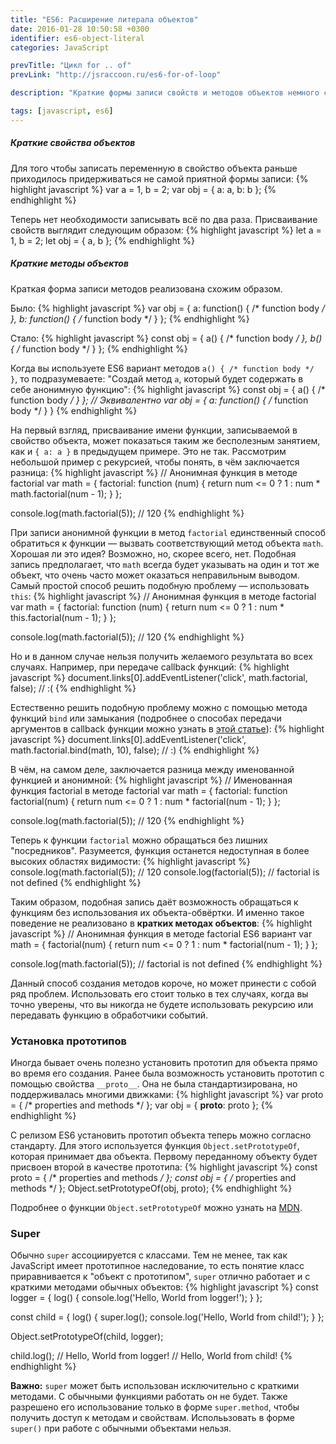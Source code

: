 ```yaml
---
title: "ES6: Расширение литерала объектов"
date: 2016-01-28 10:50:58 +0300
identifier: es6-object-literal
categories: JavaScript

prevTitle: "Цикл for .. of"
prevLink: "http://jsraccoon.ru/es6-for-of-loop"

description: "Краткие формы записи свойств и методов объектов немного сократят код и сделают его немного более читабельным относительно аналогичного кода в ES5. Тем не менее новые краткие формы записи накладывают некоторые ограчения при работе с рекурсией и передаче методов объекта в качестве callback функции."

tags: [javascript, es6]
---
```


##### Краткие свойства объектов
Для того чтобы записать переменную в свойство объекта раньше приходилось придерживаться не самой приятной формы записи:
{% highlight javascript %}
var a = 1, b = 2;
var obj = { a: a, b: b };
{% endhighlight %}

Теперь нет необходимости записывать всё по два раза. Присваивание свойств выглядит следующим образом:
{% highlight javascript %}
let a = 1, b = 2;
let obj = { a, b };
{% endhighlight %}

##### Краткие методы объектов
Краткая форма записи методов реализована схожим образом. 

Было:
{% highlight javascript %}
var obj = {
  a: function() { /* function body */ },
  b: function() { /* function body */ }
};
{% endhighlight %}

Стало:
{% highlight javascript %}
const obj = {
  a() { /* function body */ },
  b() { /* function body */ }
};
{% endhighlight %}

Когда вы используете ES6 вариант методов `a() { /* function body */ }`, то подразумеваете: "Создай метод `a`, который будет содержать в себе анонимную функцию":
{% highlight javascript %}
const obj = {
  a() { /* function body */ }
};
// Эквивалентно
var obj = {
  a: function() { /* function body */ }
}
{% endhighlight %}

На первый взгляд, присваивание имени функции, записываемой в свойство объекта, может показаться таким же бесполезным занятием, как и `{ a: a }` в предыдущем примере. Это не так. Рассмотрим небольшой пример с рекурсией, чтобы понять, в чём заключается разница:
{% highlight javascript %}
// Анонимная функция в методе factorial
var math = {
  factorial: function (num) {
    return num <= 0 ? 1 : num * math.factorial(num - 1);
  }
};

console.log(math.factorial(5)); // 120
{% endhighlight %}

При записи анонимной функции в метод `factorial` единственный способ обратиться к функции — вызвать соответствующий метод объекта `math`. Хорошая ли это идея? Возможно, но, скорее всего, нет. Подобная запись предполагает, что `math` всегда будет указывать на один и тот же объект, что очень часто может оказаться неправильным выводом. Самый простой способ решить подобную проблему — использовать `this`:
{% highlight javascript %}
// Анонимная функция в методе factorial
var math = {
  factorial: function (num) {
    return num <= 0 ? 1 : num * this.factorial(num - 1);
  }
};

console.log(math.factorial(5)); // 120
{% endhighlight %}

Но и в данном случае нельзя получить желаемого результата во всех случаях. Например, при передаче callback функций:
{% highlight javascript %}
document.links[0].addEventListener('click', math.factorial, false); // :(
{% endhighlight %}

Естественно решить подобную проблему можно с помощью метода функций `bind` или замыкания (подробнее о способах передачи аргументов в callback функции можно узнать в [этой статье](/tip-callback-args)):
{% highlight javascript %}
document.links[0].addEventListener('click', math.factorial.bind(math, 10), false); // :)
{% endhighlight %}

В чём, на самом деле, заключается разница между именованной функцией и анонимной:
{% highlight javascript %}
// Именованная функция factorial в методе factorial
var math = {
  factorial: function factorial(num) {
    return num <= 0 ? 1 : num * factorial(num - 1);
  }
};

console.log(math.factorial(5)); // 120
{% endhighlight %}

Теперь к функции `factorial` можно обращаться без лишних "посредников". Разумеется, функция останется недоступная в более высоких областях видимости:
{% highlight javascript %}
console.log(math.factorial(5)); // 120
console.log(factorial(5)); // factorial is not defined
{% endhighlight %}

Таким образом, подобная запись даёт возможность обращаться к функциям без использования их объекта-обвёртки. И именно такое поведение не реализовано в **кратких методах объектов**:
{% highlight javascript %}
// Анонимная функция в методе factorial ES6 вариант
var math = {
  factorial(num) { return num <= 0 ? 1 : num * factorial(num - 1); }
};

console.log(math.factorial(5)); // factorial is not defined
{% endhighlight %}

Данный способ создания методов короче, но может принести с собой ряд проблем. Использовать его стоит только в тех случаях, когда вы точно уверены, что вы никогда не будете использовать рекурсию или передавать функцию в обработчики событий.

### Установка прототипов
Иногда бывает очень полезно установить прототип для объекта прямо во время его создания. Ранее была возможность установить прототип с помощью свойства `__proto__`. Она не была стандартизирована, но поддерживалась многими движками:
{% highlight javascript %}
var proto = { /* properties and methods */ };
var obj = {
  __proto__: proto
};
{% endhighlight %}

С релизом ES6 установить прототип объекта теперь можно согласно стандарту. Для этого используется функция `Object.setPrototypeOf`, которая принимает два объекта. Первому переданному объекту будет присвоен второй в качестве прототипа:
{% highlight javascript %}
const proto = { /* properties and methods */ };
const obj = { /* properties and methods */ };
Object.setPrototypeOf(obj, proto);
{% endhighlight %}

Подробнее о функции `Object.setPrototypeOf` можно узнать на [MDN](https://developer.mozilla.org/ru/docs/Web/JavaScript/Reference/Global_Objects/Object/setPrototypeOf).

### Super

Обычно `super` ассоциируется с классами. Тем не менее, так как JavaScript имеет прототипное наследование, то есть понятие класс приравнивается к "объект с прототипом", `super` отлично работает и с краткими методами обычных объектов:
{% highlight javascript %}
const logger = {
  log() {
    console.log('Hello, World from logger!');
  }
};

const child = {
  log() {
    super.log();
    console.log('Hello, World from child!');
  }
};

Object.setPrototypeOf(child, logger);

child.log(); // Hello, World from logger!
             // Hello, World from child!
{% endhighlight %}

**Важно:** `super` может быть использован исключительно с краткими методами. С обычными функциями работать он не будет. Также разрешено его использование только в форме `super.method`, чтобы получить доступ к методам и свойствам. Исполььзовать в форме `super()` при работе с обычными объектами нельзя.
